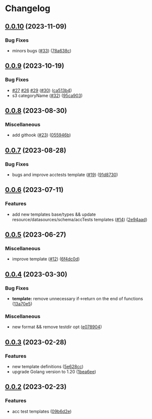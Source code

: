 # Changelog

## [0.0.10](https://github.com/orange-cloudavenue/terraform-provider-resource-templates/compare/v0.0.9...v0.0.10) (2023-11-09)

### Bug Fixes

* minors bugs ([#33](https://github.com/orange-cloudavenue/terraform-provider-resource-templates/issues/33)) ([78a638c](https://github.com/orange-cloudavenue/terraform-provider-resource-templates/commit/78a638cb3e4a9fd1c1fd924e499d4777bfe450cb))

## [0.0.9](https://github.com/orange-cloudavenue/terraform-provider-resource-templates/compare/v0.0.8...v0.0.9) (2023-10-19)

### Bug Fixes

* [#27](https://github.com/orange-cloudavenue/terraform-provider-resource-templates/issues/27) [#26](https://github.com/orange-cloudavenue/terraform-provider-resource-templates/issues/26) [#29](https://github.com/orange-cloudavenue/terraform-provider-resource-templates/issues/29) ([#30](https://github.com/orange-cloudavenue/terraform-provider-resource-templates/issues/30)) ([ca513b4](https://github.com/orange-cloudavenue/terraform-provider-resource-templates/commit/ca513b4d77c38a385287962fe268b1c93b5ee2eb))
* s3 categoryName ([#32](https://github.com/orange-cloudavenue/terraform-provider-resource-templates/issues/32)) ([95ca903](https://github.com/orange-cloudavenue/terraform-provider-resource-templates/commit/95ca9037268f42ec0ff4b79f28afc00b175f07ff))

## [0.0.8](https://github.com/orange-cloudavenue/terraform-provider-resource-templates/compare/v0.0.7...v0.0.8) (2023-08-30)

### Miscellaneous

* add githook ([#23](https://github.com/orange-cloudavenue/terraform-provider-resource-templates/issues/23)) ([055946b](https://github.com/orange-cloudavenue/terraform-provider-resource-templates/commit/055946bd9f7a94336fed0efe9cd6d5d915fbb91b))

## [0.0.7](https://github.com/orange-cloudavenue/terraform-provider-resource-templates/compare/v0.0.6...v0.0.7) (2023-08-28)

### Bug Fixes

* bugs and improve acctests template ([#19](https://github.com/orange-cloudavenue/terraform-provider-resource-templates/issues/19)) ([91d8730](https://github.com/orange-cloudavenue/terraform-provider-resource-templates/commit/91d87305eb3d3517975b6f4c4531749adfca890d))

## [0.0.6](https://github.com/orange-cloudavenue/terraform-provider-resource-templates/compare/v0.0.5...v0.0.6) (2023-07-11)

### Features

* add new templates base/types && update resource/datasources/schema/accTests templates ([#14](https://github.com/orange-cloudavenue/terraform-provider-resource-templates/issues/14)) ([2e94aad](https://github.com/orange-cloudavenue/terraform-provider-resource-templates/commit/2e94aadcb67d2462938ae439752fb53c3a67908c))

## [0.0.5](https://github.com/orange-cloudavenue/terraform-provider-resource-templates/compare/v0.0.4...v0.0.5) (2023-06-27)

### Miscellaneous

* improve template ([#12](https://github.com/orange-cloudavenue/terraform-provider-resource-templates/issues/12)) ([6f4dc0d](https://github.com/orange-cloudavenue/terraform-provider-resource-templates/commit/6f4dc0dedc372345a7173b89e85c484feac97364))

## [0.0.4](https://github.com/orange-cloudavenue/terraform-provider-resource-templates/compare/v0.0.3...v0.0.4) (2023-03-30)

### Bug Fixes

* **template:** remove unnecessary if-&gt;return on the end of functions ([13a70e5](https://github.com/orange-cloudavenue/terraform-provider-resource-templates/commit/13a70e508d90f2b9934d7abac8b84ac03d707311))

### Miscellaneous

* new format && remove testdir opt ([e078904](https://github.com/orange-cloudavenue/terraform-provider-resource-templates/commit/e0789042ff4f86286bf656f86eea8ea430abf17f))

## [0.0.3](https://github.com/orange-cloudavenue/terraform-provider-resource-templates/compare/v0.0.2...v0.0.3) (2023-02-28)

### Features

* new template definitions ([5e628cc](https://github.com/orange-cloudavenue/terraform-provider-resource-templates/commit/5e628cc0866e2ac7d75897743bdb1eaa009a7b61))
* upgrade Golang version to 1.20 ([1bea6ee](https://github.com/orange-cloudavenue/terraform-provider-resource-templates/commit/1bea6eecf1dcaf8329e169a10e5dd5ae3483b022))

## [0.0.2](https://github.com/orange-cloudavenue/terraform-provider-resource-templates/compare/v0.0.1...v0.0.2) (2023-02-23)

### Features

* acc test templates ([09b6d2e](https://github.com/orange-cloudavenue/terraform-provider-resource-templates/commit/09b6d2e0587cf232e93c5b9989fbd3d02dcc214c))
